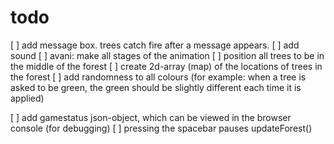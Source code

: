 # todo

[ ] add message box. trees catch fire after a message appears.
[ ] add sound
[ ] avani: make all stages of the animation
[ ] position all trees to be in the middle of the forest
[ ] create 2d-array (map) of the locations of trees in the forest
[ ] add randomness to all colours (for example: when a tree is asked to be green, the green should be slightly different each time it is applied)

[ ] add gamestatus json-object, which can be viewed in the browser console (for debugging)
[ ] pressing the spacebar pauses updateForest()
